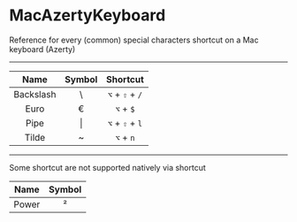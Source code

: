 # MacAzertyKeyboard
Reference for every (common) special characters shortcut on a Mac keyboard (Azerty)

---

| Name              | Symbol        | Shortcut                 |
| :---------------: |:-------------:| :-----------------------:|
| Backslash         | \\            | `⌥` + `⇧` + `/`          |
| Euro              | €             | `⌥` + `$`                |
| Pipe              | \|            | `⌥` + `⇧` + `l`          |
| Tilde             | ~             | `⌥` + `n`                |

---

Some shortcut are not supported natively via shortcut

| Name              | Symbol        |
| :---------------: |:-------------:|
| Power             | ²             |
